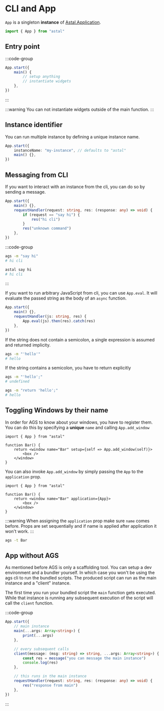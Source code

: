# CLI and App

`App` is a singleton **instance** of [Astal.Application](https://aylur.github.io/libastal/class.Application.html).

```ts
import { App } from "astal"
```

## Entry point

:::code-group

```ts [app.ts]
App.start({
    main() {
        // setup anything
        // instantiate widgets
    },
})
```

:::

:::warning
You can not instantiate widgets outside of the main function.
:::

## Instance identifier

You can run multiple instance by defining a unique instance name.

```ts
App.start({
    instanceName: "my-instance", // defaults to "astal"
    main() {},
})
```

## Messaging from CLI

If you want to interact with an instance from the cli, you can do so by sending a message.

```ts
App.start({
    main() {},
    requestHandler(request: string, res: (response: any) => void) {
        if (request == "say hi") {
            res("hi cli")
        }
        res("unknown command")
    },
})
```

:::code-group

```sh [ags]
ags -m "say hi"
# hi cli
```

```sh [astal]
astal say hi
# hi cli
```

:::

If you want to run arbitrary JavaScript from cli, you can use `App.eval`.
It will evaluate the passed string as the body of an `async` function.

```ts
App.start({
    main() {},
    requestHandler(js: string, res) {
        App.eval(js).then(res).catch(res)
    },
})
```

If the string does not contain a semicolon, a single expression is assumed and returned implicity.

```sh
ags -m "'hello'"
# hello
```

If the string contains a semicolon, you have to return explicitly

```sh
ags -m "'hello';"
# undefined

ags -m "return 'hello';"
# hello
```

## Toggling Windows by their name

In order for AGS to know about your windows, you have to register them.
You can do this by specifying a **unique** `name` and calling `App.add_window`

```tsx
import { App } from "astal"

function Bar() {
    return <window name="Bar" setup={self => App.add_window(self)}>
        <box />
    </window>
}
```

You can also invoke `App.add_window` by simply passing the `App` to the `application` prop.

```tsx
import { App } from "astal"

function Bar() {
    return <window name="Bar" application={App}>
        <box />
    </window>
}
```

:::warning
When assigning the `application` prop make sure `name` comes before.
Props are set sequentially and if name is applied after application it won't work.
:::

```sh
ags -t Bar
```

## App without AGS

As mentioned before AGS is only a scaffolding tool. You can setup
a dev environment and a bundler yourself. In which case you won't be using
the ags cli to run the bundled scripts. The produced script can run as the main instance
and a "client" instance.

The first time you run your bundled script the `main` function gets executed.
While that instance is running any subsequent execution of the script will call
the `client` function.

:::code-group

```ts [main.ts]
App.start({
    // main instance
    main(...args: Array<string>) {
        print(...args)
    },

    // every subsequent calls
    client(message: (msg: string) => string, ...args: Array<string>) {
        const res = message("you can message the main instance")
        console.log(res)
    },

    // this runs in the main instance
    requestHandler(request: string, res: (response: any) => void) {
        res("response from main")
    },
})
```

:::
